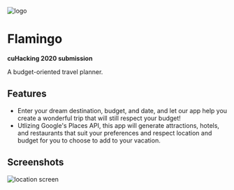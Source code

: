 ![logo](image/thumbnail.jpg)

# Flamingo
**cuHacking 2020 submission**

A budget-oriented travel planner.

## Features
- Enter your dream destination, budget, and date, and let our app help you create a wonderful trip that will still respect your budget!
- Utlizing Google's Places API, this app will generate attractions, hotels, and restaurants that suit your preferences and respect location and budget for you to choose to add to your vacation.

## Screenshots
![location screen](image/locationScreen.png)
